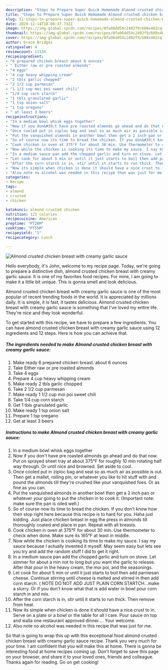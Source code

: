 ```yaml
---
description: "Steps to Prepare Super Quick Homemade Almond crusted chicken breast with creamy garlic sauce"
title: "Steps to Prepare Super Quick Homemade Almond crusted chicken breast with creamy garlic sauce"
slug: 51-steps-to-prepare-super-quick-homemade-almond-crusted-chicken-breast-with-creamy-garlic-sauce
date: 2020-12-14T18:08:37.732Z
image: https://img-global.cpcdn.com/recipes/0fa96dd54c2402f9/680x482cq70/almond-crusted-chicken-breast-with-creamy-garlic-sauce-recipe-main-photo.jpg
thumbnail: https://img-global.cpcdn.com/recipes/0fa96dd54c2402f9/680x482cq70/almond-crusted-chicken-breast-with-creamy-garlic-sauce-recipe-main-photo.jpg
cover: https://img-global.cpcdn.com/recipes/0fa96dd54c2402f9/680x482cq70/almond-crusted-chicken-breast-with-creamy-garlic-sauce-recipe-main-photo.jpg
author: Grace Bridges
ratingvalue: 4
reviewcount: 11134
recipeingredient:
- "6 prepared chicken breast about 6 ounces"
- " Either raw or pre roasted almonds"
- "4 eggs"
- "4 cup heavy whipping cream"
- "2 tbls garlic chopped"
- "2 1/2 cup parmesan"
- "1 1/2 cup moi poi sweet chili"
- "1/4 cup corn starch"
- "1 tbls granulated garlic"
- "1 tsp onion salt"
- "1 tsp oregano"
- " at least 3 beers"
recipeinstructions:
- "In a medium bowl whisk eggs together"
- "Now if you don&#39;t have pre roasted almonds go ahead and do that now. Put on sprayed sheet tray at about 375°F for roughly 10 min rotating half way through. Or until nice and browned. Set aside to cool."
- "Once cooled put in ziploc bag and seal so as much air as possible is out. Then get a mallet, rolling pin, or whatever you like to hit stuff with and pound the almonds till they&#39;re crushed like your vanquished foes. Or as fine as you can."
- "Put the vanquished almonds in another bowl then get a 2 inch pan or whatever your going to put the chicken in to cook it. (Important note: make sure the pan is oiled well.)"
- "So of course now its time to bread the chicken. If you don&#39;t know how then stop right here because this recipe is to hard for you. Haha just kidding. Just place chicken breast in egg the press in almonds till thoroughly coated and place in pan. Repeat with all breasts."
- "Cook chicken in oven at 375°F for about 30 min. Use thermometer to check when done. Make sure its 165°F at least in middle."
- "Now while the chicken is cooking its time to make my sauce. I say my sauce because I actually invented it myself. May seem easy but lets see you try and add the random stuff I did to get it right."
- "In a medium sauce pan add the chopped garlic and turn on stove. Let simmer for about a min not to long but you want the garlic to release. After that pour in the heavy cream, the moi poi, and the seasonings."
- "Let cook for about 5 min or until it just starts to boil then add parmesan cheese. Continue stirring until cheese is melted and stirred in then add corn starch. ( NOTE DO NOT ADD JUST PLAIN CORN STARTCH...make a slurry. Or if you don&#39;t know what that is add water in bowl pour corn starch in and mix."
- "After the corn starch is in, stir until it starts to run thick. Then remove from heat."
- "Now its simple when chicken is done it should have a nice crust to in. Serve on a plate or a bowl or the table for all I care. Pour sauce on top and walla one restaurant approved dinner.... Your welcome."
- "Also note no alcohol was needed in this recipe that was just for me."
categories:
- Recipe
tags:
- almond
- crusted
- chicken

katakunci: almond crusted chicken 
nutrition: 123 calories
recipecuisine: American
preptime: "PT26M"
cooktime: "PT55M"
recipeyield: "1"
recipecategory: Lunch

---
```



![Almond crusted chicken breast with creamy garlic sauce](https://img-global.cpcdn.com/recipes/0fa96dd54c2402f9/680x482cq70/almond-crusted-chicken-breast-with-creamy-garlic-sauce-recipe-main-photo.jpg)

Hello everybody, it's John, welcome to my recipe page. Today, we're going to prepare a distinctive dish, almond crusted chicken breast with creamy garlic sauce. It is one of my favorites food recipes. For mine, I am going to make it a little bit unique. This is gonna smell and look delicious.



Almond crusted chicken breast with creamy garlic sauce is one of the most popular of recent trending foods in the world. It is appreciated by millions daily. It is simple, it is fast, it tastes delicious. Almond crusted chicken breast with creamy garlic sauce is something that I've loved my entire life. They're nice and they look wonderful.


To get started with this recipe, we have to prepare a few ingredients. You can have almond crusted chicken breast with creamy garlic sauce using 12 ingredients and 12 steps. Here is how you can achieve that.

<!--inarticleads1-->

##### The ingredients needed to make Almond crusted chicken breast with creamy garlic sauce:

1. Make ready 6 prepared chicken breast. about 6 ounces
1. Take  Either raw or pre roasted almonds
1. Take 4 eggs
1. Prepare 4 cup heavy whipping cream
1. Make ready 2 tbls garlic chopped
1. Take 2 1/2 cup parmesan
1. Make ready 1 1/2 cup moi poi sweet chili
1. Take 1/4 cup corn starch
1. Get 1 tbls granulated garlic
1. Make ready 1 tsp onion salt
1. Prepare 1 tsp oregano
1. Get  at least 3 beers




<!--inarticleads2-->

##### Instructions to make Almond crusted chicken breast with creamy garlic sauce:

1. In a medium bowl whisk eggs together
1. Now if you don&#39;t have pre roasted almonds go ahead and do that now. Put on sprayed sheet tray at about 375°F for roughly 10 min rotating half way through. Or until nice and browned. Set aside to cool.
1. Once cooled put in ziploc bag and seal so as much air as possible is out. Then get a mallet, rolling pin, or whatever you like to hit stuff with and pound the almonds till they&#39;re crushed like your vanquished foes. Or as fine as you can.
1. Put the vanquished almonds in another bowl then get a 2 inch pan or whatever your going to put the chicken in to cook it. (Important note: make sure the pan is oiled well.)
1. So of course now its time to bread the chicken. If you don&#39;t know how then stop right here because this recipe is to hard for you. Haha just kidding. Just place chicken breast in egg the press in almonds till thoroughly coated and place in pan. Repeat with all breasts.
1. Cook chicken in oven at 375°F for about 30 min. Use thermometer to check when done. Make sure its 165°F at least in middle.
1. Now while the chicken is cooking its time to make my sauce. I say my sauce because I actually invented it myself. May seem easy but lets see you try and add the random stuff I did to get it right.
1. In a medium sauce pan add the chopped garlic and turn on stove. Let simmer for about a min not to long but you want the garlic to release. After that pour in the heavy cream, the moi poi, and the seasonings.
1. Let cook for about 5 min or until it just starts to boil then add parmesan cheese. Continue stirring until cheese is melted and stirred in then add corn starch. ( NOTE DO NOT ADD JUST PLAIN CORN STARTCH...make a slurry. Or if you don&#39;t know what that is add water in bowl pour corn starch in and mix.
1. After the corn starch is in, stir until it starts to run thick. Then remove from heat.
1. Now its simple when chicken is done it should have a nice crust to in. Serve on a plate or a bowl or the table for all I care. Pour sauce on top and walla one restaurant approved dinner.... Your welcome.
1. Also note no alcohol was needed in this recipe that was just for me.




So that is going to wrap this up with this exceptional food almond crusted chicken breast with creamy garlic sauce recipe. Thank you very much for your time. I am confident that you will make this at home. There is gonna be interesting food at home recipes coming up. Don't forget to save this page on your browser, and share it to your loved ones, friends and colleague. Thanks again for reading. Go on get cooking!

